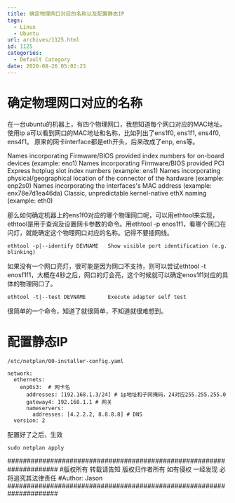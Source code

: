 ```yaml
---
title: 确定物理网口对应的名称以及配置静态IP
tags:
  - Linux
  - Ubuntu
url: archives/1125.html
id: 1125
categories:
  - Default Category
date: 2020-08-26 05:02:23
---
```


# 确定物理网口对应的名称

在一台ubuntu的机器上，有四个物理网口，我想知道每个网口对应的MAC地址。使用ip a可以看到网口的MAC地址和名称，比如列出了ens1f0, ens1f1, ens4f0, ens4f1。
原来的网卡interface都是eth开头，后来改成了enp, ens等。

Names incorporating Firmware/BIOS provided index numbers for on-board devices (example: eno1)
Names incorporating Firmware/BIOS provided PCI Express hotplug slot index numbers (example: ens1)
Names incorporating physical/geographical location of the connector of the hardware (example: enp2s0)
Names incorporating the interfaces's MAC address (example: enx78e7d1ea46da)
Classic, unpredictable kernel-native ethX naming (example: eth0)

那么如何确定机器上的ens1f0对应的哪个物理网口呢，可以用ethtool来实现，ethtool是用于查询及设置网卡参数的命令。用ethtool -p enos1f1，看哪个网口在闪灯，就能确定这个物理网口对应的名称。记得不要插网线。

```
ethtool -p|--identify DEVNAME   Show visible port identification (e.g. blinking)
```

如果没有一个网口亮灯，很可能是因为网口不支持，则可以尝试ethtool -t enosf1f1，大概在4秒之后，网口的灯会亮，这个时候就可以确定enos1f1对应的具体的物理网口了。
```
ethtool -t|--test DEVNAME       Execute adapter self test
```

很简单的一个命令，知道了就很简单，不知道就很难想到。

# 配置静态IP

```
/etc/netplan/00-installer-config.yaml

network:
  ethernets:
    enp0s3:  # 网卡名
      addresses: [192.168.1.3/24] # ip地址和子网掩码，24对应255.255.255.0
      gateway4: 192.168.1.1 # 网关
      nameservers:
        addresses: [4.2.2.2, 8.8.8.8] # DNS
  version: 2
```

配置好了之后，生效
```
sudo netplan apply
```

#####################################################################
#版权所有 转载请告知 版权归作者所有 如有侵权 一经发现 必将追究其法律责任
#Author: Jason
#####################################################################




